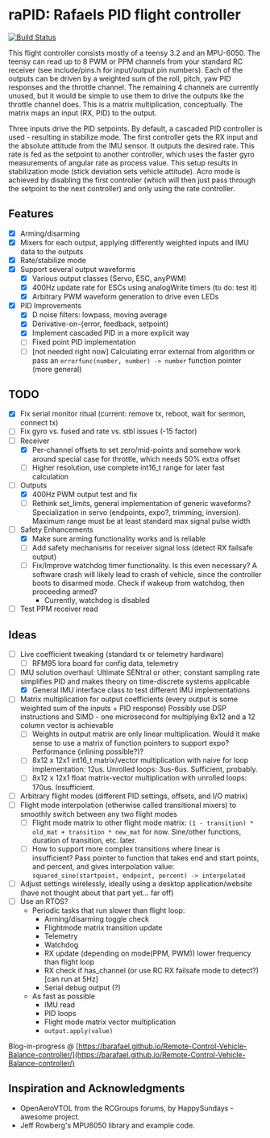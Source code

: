 # raPID: Rafaels PID flight controller

[![Build Status](https://travis-ci.org/barafael/raPID.svg?branch=master)](https://travis-ci.org/barafael/raPID)

This flight controller consists mostly of a teensy 3.2 and an MPU-6050. The
teensy can read up to 8 PWM or PPM channels from your standard RC receiver (see
include/pins.h for input/output pin numbers). Each of the outputs can be driven
by a weighted sum of the roll, pitch, yaw PID responses and the throttle
channel. The remaining 4 channels are currently unused, but it would be simple
to use them to drive the outputs like the throttle channel does. This is a
matrix multiplication, conceptually. The matrix maps an input (RX, PID) to the
output.

Three inputs drive the PID setpoints. By default, a cascaded PID controller is
used - resulting in stabilize mode. The first controller gets the RX input and
the absolute attitude from the IMU sensor. It outputs the desired rate. This
rate is fed as the setpoint to another controller, which uses the faster gyro
measurements of angular rate as process value. This setup results in
stabilization mode (stick deviation sets vehicle attitude). Acro mode is
achieved by disabling the first controller (which will then just pass through
the setpoint to the next controller) and only using the rate controller.

## Features
- [x] Arming/disarming
- [x] Mixers for each output, applying differently weighted inputs and IMU data to the outputs
- [x] Rate/stabilize mode
- [x] Support several output waveforms
  - [x] Various output classes (Servo, ESC, anyPWM)
  - [x] 400Hz update rate for ESCs using analogWrite timers (to do: test it)
  - [x] Arbitrary PWM waveform generation to drive even LEDs
- [x] PID Improvements
  - [x] D noise filters: lowpass, moving average
  - [x] Derivative-on-{error, feedback, setpoint}
  - [x] Implement cascaded PID in a more explicit way
  - [ ] Fixed point PID implementation
  - [ ] [not needed right now] Calculating error external from algorithm or pass an ```errorfunc(number, number) -> number``` function pointer (more general)

## TODO
- [x] Fix serial monitor ritual (current: remove tx, reboot, wait for sermon, connect tx)
- [ ] Fix gyro vs. fused and rate vs. stbl issues (-15 factor)
- [ ] Receiver
  - [x] Per-channel offsets to set zero/mid-points and somehow work around special case for throttle, which needs 50% extra offset
  - [ ] Higher resolution, use complete int16_t range for later fast calculation
- [ ] Outputs
  - [x] 400Hz PWM output test and fix
  - [ ] Rethink set_limits, general implementation of generic waveforms? Specialization in servo (endpoints, expo?, trimming, inversion). Maximum range must be at least standard max signal pulse width
- [ ] Safety Enhancements
  - [x] Make sure arming functionality works and is reliable
  - [ ] Add safety mechanisms for receiver signal loss (detect RX failsafe output)
  - [ ] Fix/Improve watchdog timer functionality. Is this even necessary? A software crash will likely lead to crash of vehicle, since the controller boots to disarmed mode. Check if wakeup from watchdog, then proceeding armed?
    * Currently, watchdog is disabled
- [ ] Test PPM receiver read

## Ideas
- [ ] Live coefficient tweaking (standard tx or telemetry hardware)
  - [ ] RFM95 lora board for config data, telemetry
- [ ] IMU solution overhaul: Ultimate SENtral or other; constant sampling rate simplifies PID and makes theory on time-discrete systems applicable
  - [x] General IMU interface class to test different IMU implementations
- [ ] Matrix multiplication for output coefficients (every output is some weighted sum of the inputs + PID response) Possibly use DSP instructions and SIMD - one microsecond for multiplying 8x12 and a 12 column vector is achievable
  - [ ] Weights in output matrix are only linear multiplication. Would it make sense to use a matrix of function pointers to support expo? Performance (inlining possible?)?
  - [ ] 8x12 x 12x1 int16_t matrix/vector multiplication with naive for loop implementation: 12us. Unrolled loops: 3us-6us. Sufficient, probably.
  - [ ] 8x12 x 12x1 float matrix-vector multiplication with unrolled loops: 170us. Insufficient.
- [ ] Arbitrary flight modes (different PID settings, offsets, and I/O matrix)
- [ ] Flight mode interpolation (otherwise called transitional mixers) to smoothly switch between any two flight modes
  - [ ] Flight mode matrix to other flight mode matrix: ```(1 - transition) * old_mat + transition * new_mat``` for now. Sine/other functions, duration of transition, etc. later.
  - [ ] How to support more complex transitions where linear is insufficient? Pass pointer to function that takes end and start points, and percent, and gives interpolation value:
        ```squared_sine(startpoint, endpoint, percent) -> interpolated```
- [ ] Adjust settings wirelessly, ideally using a desktop application/website (have not thought about that part yet... far off)
- [ ] Use an RTOS?
  * Periodic tasks that run slower than flight loop:
    * Arming/disarming toggle check
    * Flightmode matrix transition update
    * Telemetry
    * Watchdog
    * RX update (depending on mode(PPM, PWM)) lower frequency than flight loop
    * RX check if has_channel (or use RC RX failsafe mode to detect?) [can run at 5Hz]
    * Serial debug output (?)
  * As fast as possible
    * IMU read
    * PID loops
    * Flight mode matrix vector multiplication
    * ```output.apply(value)```

Blog-in-progress @ [https://barafael.github.io/Remote-Control-Vehicle-Balance-controller/](https://barafael.github.io/Remote-Control-Vehicle-Balance-controller/)

## Inspiration and Acknowledgments

* OpenAeroVTOL from the RCGroups forums, by HappySundays - awesome project.
* Jeff Rowberg's MPU6050 library and example code.
>
